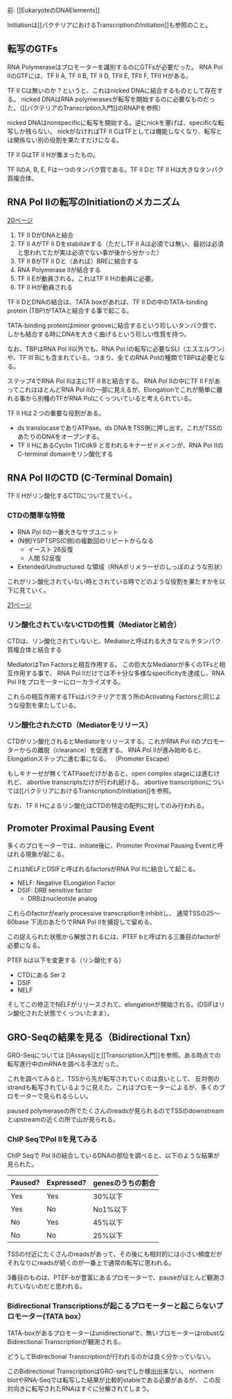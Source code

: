 前: [[EukaryoteのDNAElements]]

Initiationは[[バクテリアにおけるTranscriptionのInitiation]]も参照のこと。

## 転写のGTFs

RNA Polymeraseはプロモーターを識別するのにGTFsが必要だった。
RNA Pol IIのGTFには、TF II A, TF II B, TF II D, TFII E, TFII F, TFII Hがある。

TF II Cは無いのか？というと、これはnicked DNAに結合するものとして存在する。
nicked DNAはRNA polymerasesが転写を開始するのに必要なものだった。（[[バクテリアのTranscription入門]]のRNAPを参照）

nicked DNAはnonspecificに転写を開始する。逆にnickを塞げば、specificな転写しか残らない。
nickがなければTF II CはTFとしては機能しなくなり、転写とは関係ない別の役割を果たすだけになる。

TF II GはTF II Hが集まったもの。

TF IIのA, B, E, Fは一つのタンパク質である。TF II Dと TF II Hは大きなタンパク質複合体。

## RNA Pol IIの転写のInitiationのメカニズム

[20ページ](https://karino2.github.io/ImageGallery/MolecularBiology728x2.html#lg=1&slide=19)

1. TF II DがDNAと結合
2. TF II AがTF II Dをstabilizeする（ただしTF II Aは必須では無い、最初は必須と思われてたが実は必須でない事が後から分かった）
3. TF II BがTF II Dと（あれば）BREに結合する
4. RNA Polymerase IIが結合する
5. TF II Eが動員される。これはTF II Hの動員に必要。
6. TF II Hが動員される

TF II DとDNAの結合は、TATA boxがあれば、TF II Dの中のTATA-binding protein (TBP)がTATAと結合する事で起こる。

TATA-binding proteinはminor grooveに結合するという珍しいタンパク質で、しかも結合する時にDNAを大きく曲げるという珍しい性質を持つ。

なお、TBPはRNA Pol II以外でも、RNA Pol Iの転写に必要なSLI（エスエルワン）や、TF III Bにも含まれている。つまり、全てのRNA Polの種類でTBPは必要となる。

ステップ4でRNA Pol IIは主にTF II Bと結合する。
RNA Pol IIの中にTF II FがあってこれはほとんどRNA Pol IIの一部に見えるが、Elongationでこれが簡単に離れる事から別種のTFがRNA Polにくっついていると考えられている。

TF II Hは２つの重要な役割がある。

- ds translocaseでありATPase。ds DNAをTSS側に押し出す。これがTSSのあたりのDNAをオープンする。
- TF II HにあるCyclin TI/Cdk9 と言われるキナーゼドメインが、RNA Pol IIのC-terminal domainをリン酸化する

## RNA Pol IIのCTD (C-Terminal Domain)

TF II Hがリン酸化するCTDについて見ていく。

### CTDの簡単な特徴

- RNA Pol IIの一番大きなサブユニット
- (N側)YSPTSPS(C側)の複数回のリピートからなる
   - イースト 26反復
   - 人間 52反復
- Extended/Unstructured な領域（RNAポリメラーゼのしっぽのような形状）

これがリン酸化されていない時とされている時でどのような役割を果たすかを以下に見ていく。

[21ページ](https://karino2.github.io/ImageGallery/MolecularBiology728x2.html#lg=1&slide=20)

### リン酸化されていないCTDの性質（Mediatorと結合）

CTDは、リン酸化されていないと、Mediatorと呼ばれる大きなマルチタンパク質複合体と結合する

MediatorはTxn Factorsと相互作用する。
この巨大なMediatorが多くのTFsと相互作用する事で、
RNA Pol IIだけでは不十分な多様なspecificityを達成し、RNA Pol IIをプロモーターにローカライズする。

これらの相互作用するTFsはバクテリアで言う所のActivating Factorsと同じような役割を果たしている。

### リン酸化されたCTD（Mediatorをリリース）

CTDがリン酸化されるとMediatorをリリースする。これがRNA Pol IIのプロモーターからの離脱（clearance）を促進する。
RNA Pol IIが進み始めると、Elongationステップに進む事になる。
（Promoter Escape）

もしキナーゼが無くてATPaseだけがあると、open complex stageには進むけれど、
abortive transcriptsだけが行われ続ける。
abortive transcriptionについては[[バクテリアにおけるTranscriptionのInitiation]]を参照。

なお、TF II Hによるリン酸化はCTDの特定の配列に対してのみ行われる。

## Promoter Proximal Pausing Event

多くのプロモーターでは、initiate後に、Promoter Proximal Pausing Eventと呼ばれる現象が起こる。

これはNELFとDSIFと呼ばれるfactorsがRNA Pol IIに結合して起こる。

- NELF: Negative ELongation Factor
- DSIF: DRB sensitive factor
   - DRBはnucleotide analog

これらのfactorがearly processive transcriptionをinhibitし、
通常TSSの25〜60base 下流のあたりでRNA Pol IIを捕捉して留める。

この捉えられた状態から解放されるには、PTEF bと呼ばれる三番目のfactorが必要になる。

PTEF bは以下を変更する（リン酸化する）

- CTDにある Ser 2
- DSIF
- NELF

そしてこの修正でNELFがリリースされて、elongationが開始される。(DSIFはリン酸化された状態でくっついたまま）。

## GRO-Seqの結果を見る（Bidirectional Txn）

GRO-Seqについては [[Assays]]と[[Transcription入門]]を参照。ある時点での転写進行中のmRNAを調べる手法だった。

これを調べてみると、TSSから先が転写されていくのは良いとして、
反対側のstrandも転写されているように見えた。これはプロモーターによるが、多くのプロモーターで見られるらしい。

paused polymeraseの所でたくさんのreadsが見られるのでTSSのdownstreamとupstreamの近くの所で山が見られる。

### ChIP SeqでPol IIを見てみる

ChIP Seqで Pol IIの結合しているDNAの部位を調べると、以下のような結果が見られた。

| Paused? | Expressed? | genesのうちの割合 |
| ---- | ---- | ---- |
| Yes | Yes | 30%以下 |
| Yes | No | No1%以下 |
| No | Yes | 45%以下 |
| No | No | 25%以下 |

TSSの付近にたくさんのreadsがあって、その後にも相対的には小さい頻度だがそれなりにreadsが続くのが一番上で通常の転写に思われる。

3番目のものは、PTEF-bが豊富にあるプロモーターで、pauseがほとんど観測されていないのだと思われる。

### Bidirectional Transcriptionsが起こるプロモーターと起こらないプロモーター(TATA box）

TATA-boxがあるプロモーターはunidirectionalで、無いプロモーターはrobustなBidirectional Transcriptionが観測される。

どうしてBidirectional Transcriptionが行われるのかは良く分かっていない。

このBidirectional TranscriptionはGRO-seqでしか検出出来ない。
northern blotやRNA-Seqでは転写した結果が比較的stableである必要があるが、
この反対向きに転写されたRNAはすぐに分解されてしまう。